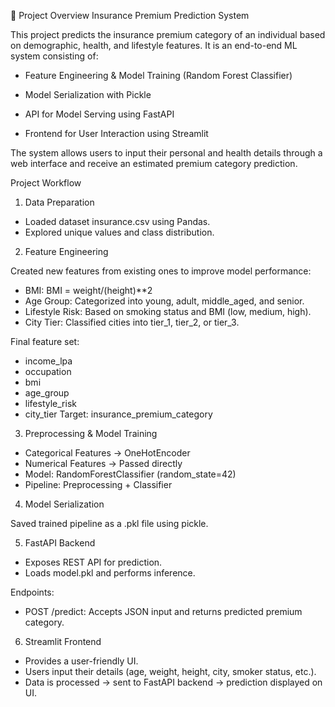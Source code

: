 📌 Project Overview
Insurance Premium Prediction System

This project predicts the insurance premium category of an individual based on demographic, health, and lifestyle features. It is an end-to-end ML system consisting of:

- Feature Engineering & Model Training (Random Forest Classifier)

- Model Serialization with Pickle

- API for Model Serving using FastAPI

- Frontend for User Interaction using Streamlit

The system allows users to input their personal and health details through a web interface and receive an estimated premium category prediction.


Project Workflow
1. Data Preparation

- Loaded dataset insurance.csv using Pandas.
- Explored unique values and class distribution.

2. Feature Engineering

Created new features from existing ones to improve model performance:

- BMI: BMI = weight/(height)**2
- Age Group: Categorized into young, adult, middle_aged, and senior.
- Lifestyle Risk: Based on smoking status and BMI (low, medium, high).
- City Tier: Classified cities into tier_1, tier_2, or tier_3.

Final feature set:

- income_lpa
- occupation
- bmi
- age_group
- lifestyle_risk
- city_tier
Target: insurance_premium_category

3. Preprocessing & Model Training

- Categorical Features -> OneHotEncoder
- Numerical Features -> Passed directly
- Model: RandomForestClassifier (random_state=42)
- Pipeline: Preprocessing + Classifier


4. Model Serialization

Saved trained pipeline as a .pkl file using pickle.

5. FastAPI Backend

- Exposes REST API for prediction.
- Loads model.pkl and performs inference.

Endpoints:
- POST /predict: Accepts JSON input and returns predicted premium category.

6. Streamlit Frontend

- Provides a user-friendly UI.
- Users input their details (age, weight, height, city, smoker status, etc.).
- Data is processed → sent to FastAPI backend → prediction displayed on UI.